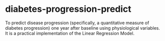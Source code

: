 # diabetes-progression-predict
To predict disease progression (specifically, a quantitative measure of diabetes progression) one year after baseline using physiological variables. It is a practical implementation of the Linear Regression Model.
